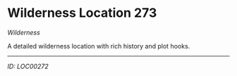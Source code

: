 # Wilderness Location 273

*Wilderness*

A detailed wilderness location with rich history and plot hooks.

---
*ID: LOC00272*